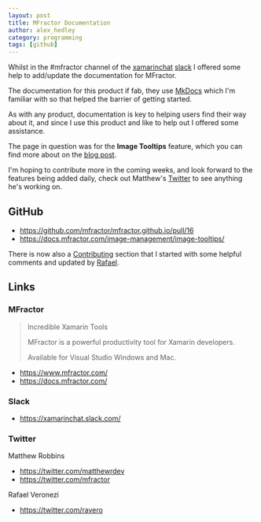 ```yaml
---
layout: post
title: MFractor Documentation
author: alex_hedley
category: programming
tags: [github]
---
```


Whilst in the #mfractor channel of the [xamarinchat](https://xamarinchat.slack.com/) [slack](https://slack.com/) I offered some help to add/update the documentation for MFractor.

The documentation for this product if fab, they use [MkDocs](https://www.mkdocs.org/) which I'm familiar with so that helped the barrier of getting started.

As with any product, documentation is key to helping users find their way about it, and since I use this product and like to help out I offered some assistance.

The page in question was for the **Image Tooltips** feature, which you can find more about on the [blog post](https://www.mfractor.com/blogs/news/mfractor-3-10-smarter-code-fixes-plus-image-and-color-tooltips).

I'm hoping to contribute more in the coming weeks, and look forward to the features being added daily, check out Matthew's [Twitter](https://twitter.com/matthewrdev) to see anything he's working on.

## GitHub

- https://github.com/mfractor/mfractor.github.io/pull/16
- https://docs.mfractor.com/image-management/image-tooltips/

There is now also a [Contributing](https://docs.mfractor.com/contributing/) section that I started with some helpful comments and updated by [Rafael](https://twitter.com/ravero).

## Links

### MFractor

> Incredible Xamarin Tools
> 
> MFractor is a powerful productivity tool for Xamarin developers.
> 
> Available for Visual Studio Windows and Mac.

- https://www.mfractor.com/
- https://docs.mfractor.com/

### Slack

- https://xamarinchat.slack.com/

### Twitter

Matthew Robbins

- https://twitter.com/matthewrdev
- https://twitter.com/mfractor

Rafael Veronezi

- https://twitter.com/ravero

